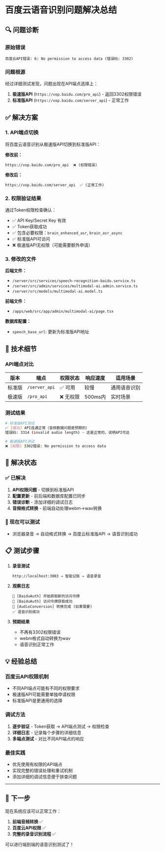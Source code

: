 # 百度云语音识别问题解决总结

## 🔍 问题诊断

### 原始错误
```
百度云API错误: 6: No permission to access data (错误码: 3302)
```

### 问题根源
经过详细测试发现，问题出现在API端点选择上：

1. **极速版API** (`https://vop.baidu.com/pro_api`) - 返回3302权限错误
2. **标准版API** (`https://vop.baidu.com/server_api`) - 正常工作

## ✅ 解决方案

### 1. API端点切换
将百度云语音识别从极速版API切换到标准版API：

**修改前：**
```
https://vop.baidu.com/pro_api  ❌ (权限错误)
```

**修改后：**
```
https://vop.baidu.com/server_api  ✅ (正常工作)
```

### 2. 权限验证结果
通过Token权限检查确认：
- ✅ API Key/Secret Key 有效
- ✅ Token获取成功
- ✅ 包含必要权限：`brain_enhanced_asr`, `brain_asr_async`
- ✅ 标准版API可访问
- ❌ 极速版API无权限（可能需要额外申请）

### 3. 修改的文件

**后端文件：**
- `/server/src/services/speech-recognition-baidu.service.ts`
- `/server/src/admin/services/multimodal-ai.admin.service.ts`
- `/server/src/models/multimodal-ai.model.ts`

**前端文件：**
- `/apps/web/src/app/admin/multimodal-ai/page.tsx`

**数据库配置：**
- `speech_base_url`: 更新为标准版API地址

## 🔧 技术细节

### API端点对比

| 版本 | 端点 | 权限状态 | 响应速度 | 适用场景 |
|------|------|----------|----------|----------|
| 标准版 | `/server_api` | ✅ 可用 | 较慢 | 通用语音识别 |
| 极速版 | `/pro_api` | ❌ 无权限 | 500ms内 | 实时场景 |

### 测试结果
```bash
# 标准版API测试
✅ [成功] API连通正常（音频数据问题是预期的）
错误码: 3314 (invalid audio length) - 这是正常的，说明API可达

# 极速版API测试  
❌ [权限] 3302错误: No permission to access data
```

## 🎯 解决状态

### ✅ 已解决
1. **API权限问题** - 切换到标准版API
2. **配置更新** - 前后端和数据库配置已同步
3. **错误诊断** - 添加详细的调试日志
4. **音频格式转换** - 前端自动处理webm→wav转换

### 🔄 现在可以测试
- 浏览器录音 → 自动格式转换 → 百度云标准版API → 语音识别成功

## 📋 测试步骤

1. **录音测试**
   ```
   http://localhost:3003 → 智能记账 → 语音录音
   ```

2. **观察日志**
   ```
   🔑 [BaiduAuth] 开始获取新的访问令牌
   🔑 [BaiduAuth] 访问令牌获取成功
   🎤 [AudioConversion] 转换完成 (如果需要)
   ✅ 语音识别成功
   ```

3. **预期结果**
   - 不再有3302权限错误
   - webm格式自动转换为wav
   - 语音识别正常工作

## 💡 经验总结

### 百度云API权限机制
- 不同API端点可能有不同的权限要求
- 极速版API可能需要单独申请权限
- 标准版API是更通用的选择

### 调试方法
1. **逐步验证** - Token获取 → API端点测试 → 权限检查
2. **详细日志** - 记录每个步骤的详细信息
3. **多端点测试** - 对比不同API端点的响应

### 最佳实践
- 优先使用有权限的API端点
- 实现完整的错误处理和重试机制
- 添加详细的调试信息便于排查问题

---

## 🚀 下一步

现在系统应该可以正常工作：
1. **前端音频转换** ✅
2. **百度云API权限** ✅  
3. **完整的录音识别流程** ✅

可以进行端到端的语音识别测试了！